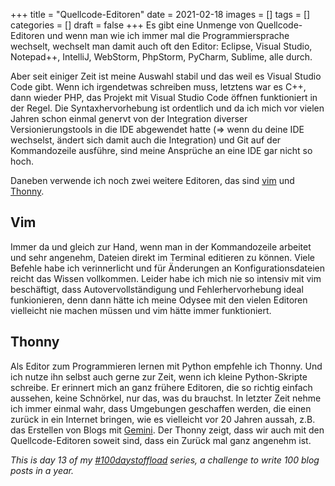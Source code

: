 +++
title = "Quellcode-Editoren"
date = 2021-02-18
images = []
tags = []
categories = []
draft = false
+++
Es gibt eine Unmenge von Quellcode-Editoren und wenn man wie ich immer mal die Programmiersprache wechselt, wechselt man damit auch oft den Editor: Eclipse, Visual Studio, Notepad++, IntelliJ, WebStorm, PhpStorm, PyCharm, Sublime, alle durch.

Aber seit einiger Zeit ist meine Auswahl stabil und das weil es Visual Studio Code gibt. Wenn ich irgendetwas schreiben muss, letztens war es C++, dann wieder PHP, das Projekt mit Visual Studio Code öffnen funktioniert in der Regel. Die Syntaxhervorhebung ist ordentlich und da ich mich vor vielen Jahren schon einmal genervt von der Integration diverser Versionierungstools in die IDE abgewendet hatte (=> wenn du deine IDE wechselst, ändert sich damit auch die Integration) und Git auf der Kommandozeile ausführe, sind meine Ansprüche an eine IDE gar nicht so hoch.

Daneben verwende ich noch zwei weitere Editoren, das sind [vim](https://de.wikipedia.org/wiki/Vim) und [Thonny](https://en.wikipedia.org/wiki/Thonny).

## Vim
Immer da und gleich zur Hand, wenn man in der Kommandozeile arbeitet und sehr angenehm, Dateien direkt im Terminal editieren zu können. Viele Befehle habe ich verinnerlicht und für Änderungen an Konfigurationsdateien reicht das Wissen vollkommen. Leider habe ich mich nie so intensiv mit vim beschäftigt, dass Autovervollständigung und Fehlerhervorhebung ideal funkionieren, denn dann hätte ich meine Odysee mit den vielen Editoren vielleicht nie machen müssen und vim hätte immer funktioniert.

## Thonny
Als Editor zum Programmieren lernen mit Python empfehle ich Thonny. Und ich nutze ihn selbst auch gerne zur Zeit, wenn ich kleine Python-Skripte schreibe. Er erinnert mich an ganz frühere Editoren, die so richtig einfach aussehen, keine Schnörkel, nur das, was du brauchst. In letzter Zeit nehme ich immer einmal wahr, dass Umgebungen geschaffen werden, die einen zurück in ein Internet bringen, wie es vielleicht vor 20 Jahren aussah, z.B. das Erstellen von Blogs mit [Gemini](https://en.wikipedia.org/wiki/Gemini_(protocol)). Der Thonny zeigt, dass wir auch mit den Quellcode-Editoren soweit sind, dass ein Zurück mal ganz angenehm ist.

_This is day 13 of my [#100daystoffload](https://100daystooffload.com/) series, a challenge to write 100 blog posts in a year._